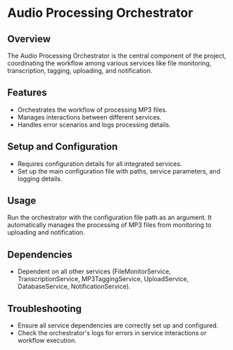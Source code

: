 # Audio Processing Orchestrator

## Overview
The Audio Processing Orchestrator is the central component of the project, coordinating the workflow among various services like file monitoring, transcription, tagging, uploading, and notification.

## Features
- Orchestrates the workflow of processing MP3 files.
- Manages interactions between different services.
- Handles error scenarios and logs processing details.

## Setup and Configuration
- Requires configuration details for all integrated services.
- Set up the main configuration file with paths, service parameters, and logging details.

## Usage
Run the orchestrator with the configuration file path as an argument. It automatically manages the processing of MP3 files from monitoring to uploading and notification.

## Dependencies
- Dependent on all other services (FileMonitorService, TranscriptionService, MP3TaggingService, UploadService, DatabaseService, NotificationService).

## Troubleshooting
- Ensure all service dependencies are correctly set up and configured.
- Check the orchestrator's logs for errors in service interactions or workflow execution.
